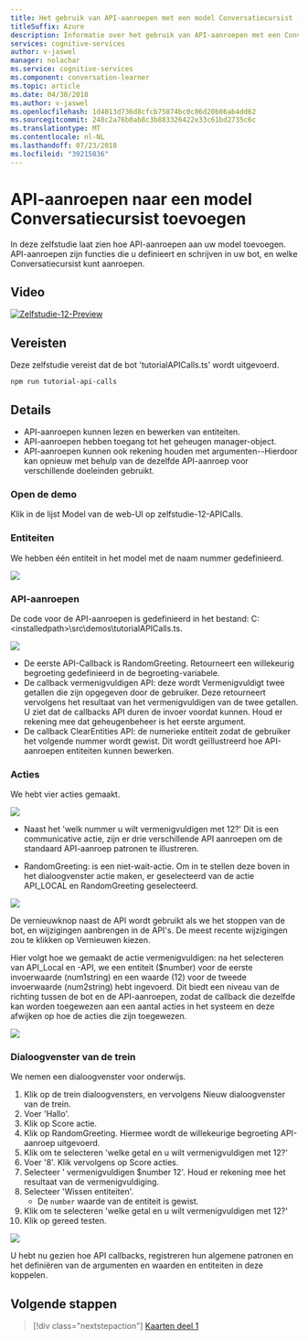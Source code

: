 ```yaml
---
title: Het gebruik van API-aanroepen met een model Conversatiecursist - Microsoft Cognitive Services | Microsoft Docs
titleSuffix: Azure
description: Informatie over het gebruik van API-aanroepen met een Conversatiecursist-model.
services: cognitive-services
author: v-jaswel
manager: nolachar
ms.service: cognitive-services
ms.component: conversation-learner
ms.topic: article
ms.date: 04/30/2018
ms.author: v-jaswel
ms.openlocfilehash: 1d4013d736d8cfcb75874bc0c86d20b86ab4dd62
ms.sourcegitcommit: 248c2a76b0ab8c3b883326422e33c61bd2735c6c
ms.translationtype: MT
ms.contentlocale: nl-NL
ms.lasthandoff: 07/23/2018
ms.locfileid: "39215836"
---
```

# <a name="how-to-add-api-calls-to-a-conversation-learner-model"></a>API-aanroepen naar een model Conversatiecursist toevoegen

In deze zelfstudie laat zien hoe API-aanroepen aan uw model toevoegen. API-aanroepen zijn functies die u definieert en schrijven in uw bot, en welke Conversatiecursist kunt aanroepen.

## <a name="video"></a>Video

[![Zelfstudie-12-Preview](http://aka.ms/cl-tutorial-12-preview)](http://aka.ms/blis-tutorial-12)

## <a name="requirements"></a>Vereisten
Deze zelfstudie vereist dat de bot 'tutorialAPICalls.ts' wordt uitgevoerd.

    npm run tutorial-api-calls

## <a name="details"></a>Details

- API-aanroepen kunnen lezen en bewerken van entiteiten.
- API-aanroepen hebben toegang tot het geheugen manager-object.
- API-aanroepen kunnen ook rekening houden met argumenten--Hierdoor kan opnieuw met behulp van de dezelfde API-aanroep voor verschillende doeleinden gebruikt.

### <a name="open-the-demo"></a>Open de demo

Klik in de lijst Model van de web-UI op zelfstudie-12-APICalls. 

### <a name="entities"></a>Entiteiten

We hebben één entiteit in het model met de naam nummer gedefinieerd.

![](../media/tutorial12_entities.PNG)

### <a name="api-calls"></a>API-aanroepen
De code voor de API-aanroepen is gedefinieerd in het bestand: C:\<installedpath\>\src\demos\tutorialAPICalls.ts.

![](../media/tutorial12_apicalls.PNG)

- De eerste API-Callback is RandomGreeting. Retourneert een willekeurig begroeting gedefinieerd in de begroeting-variabele.
- De callback vermenigvuldigen API: deze wordt Vermenigvuldigt twee getallen die zijn opgegeven door de gebruiker. Deze retourneert vervolgens het resultaat van het vermenigvuldigen van de twee getallen. U ziet dat de callbacks API duren de invoer voordat kunnen. Houd er rekening mee dat geheugenbeheer is het eerste argument. 
- De callback ClearEntities API: de numerieke entiteit zodat de gebruiker het volgende nummer wordt gewist. Dit wordt geïllustreerd hoe API-aanroepen entiteiten kunnen bewerken.

### <a name="actions"></a>Acties

We hebt vier acties gemaakt. 

![](../media/tutorial12_actions.PNG)

- Naast het 'welk nummer u wilt vermenigvuldigen met 12?' Dit is een communicative actie, zijn er drie verschillende API aanroepen om de standaard API-aanroep patronen te illustreren.

- RandomGreeting: is een niet-wait-actie. Om in te stellen deze boven in het dialoogvenster actie maken, er geselecteerd van de actie API_LOCAL en RandomGreeting geselecteerd. 

![](../media/tutorial12_setupapicall.PNG)

De vernieuwknop naast de API wordt gebruikt als we het stoppen van de bot, en wijzigingen aanbrengen in de API's. De meest recente wijzigingen zou te klikken op Vernieuwen kiezen.

Hier volgt hoe we gemaakt de actie vermenigvuldigen: na het selecteren van API_Local en -API, we een entiteit ($number) voor de eerste invoerwaarde (num1string) en een waarde (12) voor de tweede invoerwaarde (num2string) hebt ingevoerd. Dit biedt een niveau van de richting tussen de bot en de API-aanroepen, zodat de callback die dezelfde kan worden toegewezen aan een aantal acties in het systeem en deze afwijken op hoe de acties die zijn toegewezen.

![](../media/tutorial12_actionmultiply.PNG)

### <a name="train-dialog"></a>Dialoogvenster van de trein

We nemen een dialoogvenster voor onderwijs.

1. Klik op de trein dialoogvensters, en vervolgens Nieuw dialoogvenster van de trein.
1. Voer 'Hallo'.
2. Klik op Score actie.
3. Klik op RandomGreeting. Hiermee wordt de willekeurige begroeting API-aanroep uitgevoerd.
3. Klik om te selecteren 'welke getal en u wilt vermenigvuldigen met 12?'
4. Voer '8'. Klik vervolgens op Score acties.
4. Selecteer ' vermenigvuldigen $number 12'. Houd er rekening mee het resultaat van de vermenigvuldiging.
5. Selecteer 'Wissen entiteiten'.
    - De `number` waarde van de entiteit is gewist.
3. Klik om te selecteren 'welke getal en u wilt vermenigvuldigen met 12?'
4. Klik op gereed testen.

![](../media/tutorial12_dialog.PNG)

U hebt nu gezien hoe API callbacks, registreren hun algemene patronen en het definiëren van de argumenten en waarden en entiteiten in deze koppelen.

## <a name="next-steps"></a>Volgende stappen

> [!div class="nextstepaction"]
> [Kaarten deel 1](./13-cards-1.md)
